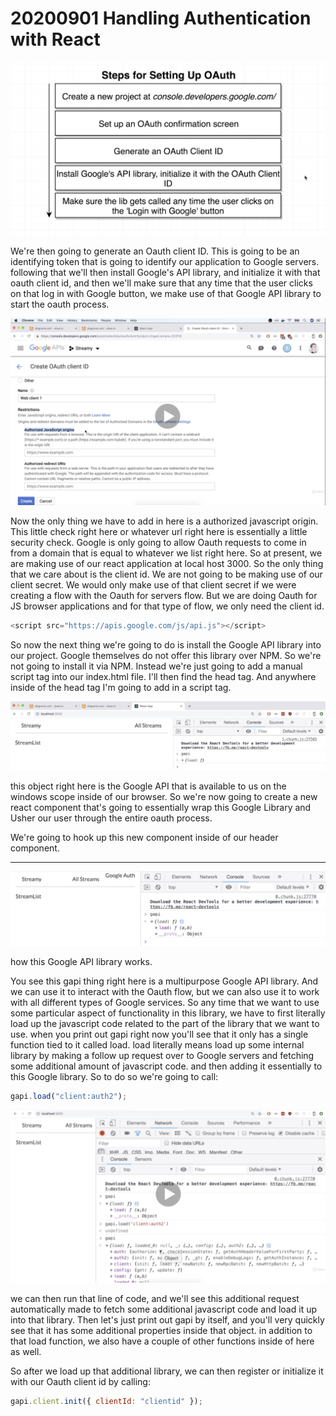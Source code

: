 # 20200901 Handling Authentication with React

![my-img](img/200901-1.png)

We're then going to generate an Oauth client ID. This is going to be an identifying token that is going to identify our application to Google servers. following that we'll then install Google's API library, and initialize it with that oauth client id, and then we'll make sure that any time that the user clicks on that log in with Google button, we make use of that Google API library to start the oauth process.

![my-img](img/200901-2.png)

Now the only thing we have to add in here is a authorized javascript origin. This little check right here or whatever url right here is essentially a little security check. Google is only going to allow Oauth requests to come in from a domain that is equal to whatever we list right here. So at present, we are making use of our react application at local host 3000. So the only thing that we care about is the client id. We are not going to be making use of our client secret. We would only make use of that client secret if we were creating a flow with the Oauth for servers flow. But we are doing Oauth for JS browser applications and for that type of flow, we only need the client id.

```js
<script src="https://apis.google.com/js/api.js"></script>
```

So now the next thing we're going to do is install the Google API library into our project. Google themselves do not offer this library over NPM. So we're not going to install it via NPM. Instead we're just going to add a manual script tag into our index.html file. I'll then find the head tag. And anywhere inside of the head tag I'm going to add in a script tag.

![my-img](img/200901-3.png)

this object right here is the Google API that is available to us on the windows scope inside of our browser. So we're now going to create a new react component that's going to essentially wrap this Google Library and Usher our user through the entire oauth process.

We're going to hook up this new component inside of our header component.

---

![my-img](img/200901-4.png)

how this Google API library works.

You see this gapi thing right here is a multipurpose Google API library. And we can use it to interact with the Oauth flow, but we can also use it to work with all different types of Google services. So any time that we want to use some particular aspect of functionality in this library, we have to first literally load up the javascript code related to the part of the library that we want to use. when you print out gapi right now you'll see that it only has a single function tied to it called load. load literally means load up some internal library by making a follow up request over to Google servers and fetching some additional amount of javascript code. and then adding it essentially to this Google library. So to do so we're going to call:

```js
gapi.load("client:auth2");
```

![my-img](img/200901-5.png)

we can then run that line of code, and we'll see this additional request automatically made to fetch some additional javascript code and load it up into that library. Then let's just print out gapi by itself, and you'll very quickly see that it has some additional properties inside that object. in addition to that load function, we also have a couple of other functions inside of here as well.

So after we load up that additional library, we can then register or initialize it with our Oauth client id by calling:

```js
gapi.client.init({ clientId: "clientid" });
```
